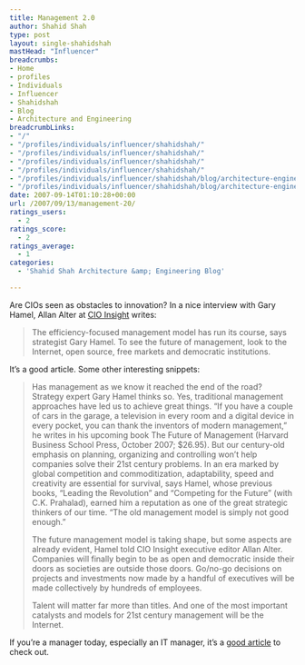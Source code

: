```yaml
---
title: Management 2.0
author: Shahid Shah
type: post
layout: single-shahidshah
mastHead: "Influencer"
breadcrumbs:
- Home
- profiles
- Individuals
- Influencer
- Shahidshah
- Blog
- Architecture and Engineering
breadcrumbLinks:
- "/"
- "/profiles/individuals/influencer/shahidshah/"
- "/profiles/individuals/influencer/shahidshah/"
- "/profiles/individuals/influencer/shahidshah/"
- "/profiles/individuals/influencer/shahidshah/"
- "/profiles/individuals/influencer/shahidshah/blog/architecture-engineering/"
- "/profiles/individuals/influencer/shahidshah/blog/architecture-engineering/"
date: 2007-09-14T01:10:28+00:00
url: /2007/09/13/management-20/
ratings_users:
  - 2
ratings_score:
  - 2
ratings_average:
  - 1
categories:
  - 'Shahid Shah Architecture &amp; Engineering Blog'

---
```

Are CIOs seen as obstacles to innovation? In a nice interview with Gary Hamel, Allan Alter at [CIO Insight][1] writes:

> The efficiency-focused management model has run its course, says strategist Gary Hamel. To see the future of management, look to the Internet, open source, free markets and democratic institutions. 

It&#8217;s a good article. Some other interesting snippets:

> Has management as we know it reached the end of the road? Strategy expert Gary Hamel thinks so. Yes, traditional management approaches have led us to achieve great things. &#8220;If you have a couple of cars in the garage, a television in every room and a digital device in every pocket, you can thank the inventors of modern management,&#8221; he writes in his upcoming book The Future of Management (Harvard Business School Press, October 2007; $26.95). But our century-old emphasis on planning, organizing and controlling won&#8217;t help companies solve their 21st century problems. In an era marked by global competition and commoditization, adaptability, speed and creativity are essential for survival, says Hamel, whose previous books, &#8220;Leading the Revolution&#8221; and &#8220;Competing for the Future&#8221; (with C.K. Prahalad), earned him a reputation as one of the great strategic thinkers of our time. &#8220;The old management model is simply not good enough.&#8221;
> 
> The future management model is taking shape, but some aspects are already evident, Hamel told CIO Insight executive editor Allan Alter. Companies will finally begin to be as open and democratic inside their doors as societies are outside those doors. Go/no-go decisions on projects and investments now made by a handful of executives will be made collectively by hundreds of employees.
> 
> Talent will matter far more than titles. And one of the most important catalysts and models for 21st century management will be the Internet. 

If you&#8217;re a manager today, especially an IT manager, it&#8217;s a [good article][2] to check out.

 [1]: http://www.cioinsight.com/article2/0,1540,2181323,00.asp
 [2]: http://www.cioinsight.com/article2/0,1540,2181326,00.asp